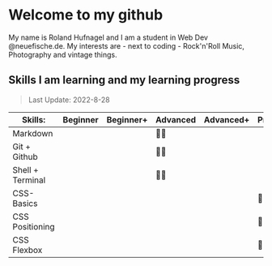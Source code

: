 # Welcome to my github 
My name is Roland Hufnagel and I am a student in Web Dev @neuefische.de. My interests are - next to coding - Rock'n'Roll Music, Photography and vintage things.

## Skills I am learning and my learning progress



> Last Update: 2022-8-28 

| Skills: | Beginner | Beginner+ | Advanced | Advanced+ | Professional |
| --- | --- | --- | --- | --- | --- |
| Markdown |  |  | :man_student: | | |
| Git + Github |  |  | :man_student: |  |  |
| Shell + Terminal |  |  | :man_student: |  |  |
| CSS-Basics |  |  |  |  | :man_student: |
| CSS Positioning |  |  |  |  | :man_student: |
| CSS Flexbox |  |  |  |  | :man_student: |

